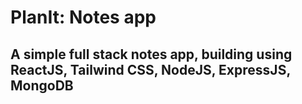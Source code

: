 # PlanIt: Notes app
## A simple full stack notes app, building using ReactJS, Tailwind CSS, NodeJS, ExpressJS, MongoDB
